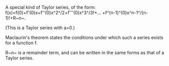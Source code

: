 A special kind of Taylor series, of the form:
f(x)=f(0)+f'(0)x+f''(0)x^2^/2+f'''(0)x^3^/3!+...
+f^(n-1)^(0)x^n-1^/(n-1)!+R~n~.

(This is a Taylor series with a=0.)

Maclaurin's theorem states the conditions under which such a series
exists for a function f.

R~n~ is a remainder term, and can be written in the same forms as that
of a Taylor series.
